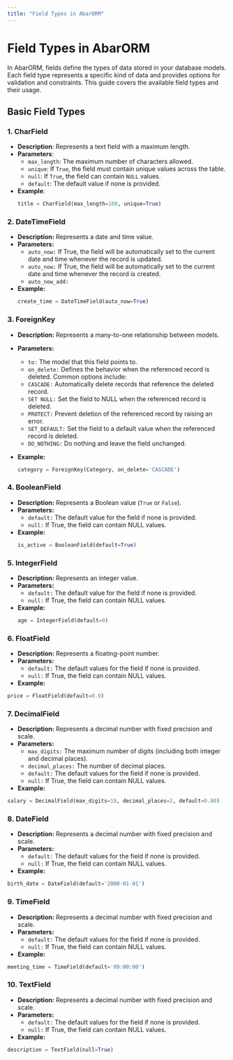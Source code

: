 ```yaml
---
title: "Field Types in AbarORM"
---
```



# Field Types in AbarORM

In AbarORM, fields define the types of data stored in your database models. Each field type represents a specific kind of data and provides options for validation and constraints. This guide covers the available field types and their usage.

## Basic Field Types

### 1. CharField

- **Description**: Represents a text field with a maximum length.
- **Parameters**:
  - `max_length`: The maximum number of characters allowed.
  - `unique`: If `True`, the field must contain unique values across the table.
  - `null`: If `True`, the field can contain `NULL` values.
  - `default`: The default value if none is provided.
- **Example**:
  ```python
  title = CharField(max_length=100, unique=True)
  ```
### 2. DateTimeField

- **Description:** Represents a date and time value.
- **Parameters:**
    - `auto_now:` If True, the field will be automatically set to the current date and time whenever the record is updated.
    - `auto_now:` If True, the field will be automatically set to the current date and time whenever the record is created.
    - `auto_now_add:` 
- **Example:**
  ```python
  create_time = DateTimeField(auto_now=True)
  ```
### 3. ForeignKey

- **Description:** Represents a many-to-one relationship between models.
- **Parameters:**
    - `to:` The model that this field points to.
    - `on_delete:` Defines the behavior when the referenced record is deleted. Common options include:
    - `CASCADE:` Automatically delete records that reference the deleted record.
    - `SET NULL:` Set the field to NULL when the referenced record is deleted.
    - `PROTECT:` Prevent deletion of the referenced record by raising an error.
    - `SET_DEFAULT:` Set the field to a default value when the referenced record is deleted.
    - `DO_NOTHING:` Do nothing and leave the field unchanged.

- **Example:**
  ```python
  category = ForeignKey(Category, on_delete='CASCADE')
  ```

### 4. BooleanField
- **Description:** Represents a Boolean value (`True` or `False`).
- **Parameters:**
    - `default:` The default value for the field if none is provided.
    - `null:` If True, the field can contain NULL values.
- **Example:**
  ```python
  is_active = BooleanField(default=True)
  ```

### 5. IntegerField
- **Description:** Represents an integer value.
- **Parameters:**
    - `default:` The default value for the field if none is provided.
    - `null:` If True, the field can contain NULL values.
- **Example:**
    ```python
    age = IntegerField(default=0)
    ```

### 6. FloatField
- **Description:** Represents a floating-point number.
- **Parameters:**
    - `default:` The default values for the field if none is provided.
    - `null:` If True, the field can contain NULL values.
- **Example:**
```python
price = FloatField(default=0.0)
```

### 7. DecimalField
- **Description:** Represents a decimal number with fixed precision and scale.
- **Parameters:**
    - `max_digits:` The maximum number of digits (including both integer and decimal places).
    - `decimal_places:` The number of decimal places.
    - `default:` The default values for the field if none is provided.
    - `null:` If True, the field can contain NULL values.
- **Example:**
```python
salary = DecimalField(max_digits=10, decimal_places=2, default=0.00)
```

### 8. DateField
- **Description:** Represents a decimal number with fixed precision and scale.
- **Parameters:**
    - `default:` The default values for the field if none is provided.
    - `null:` If True, the field can contain NULL values.
- **Example:**
```python
birth_date = DateField(default='2000-01-01')
```

### 9. TimeField
- **Description:** Represents a decimal number with fixed precision and scale.
- **Parameters:**
    - `default:` The default values for the field if none is provided.
    - `null:` If True, the field can contain NULL values.
- **Example:**
```python
meeting_time = TimeField(default='09:00:00')
```

### 10. TextField
- **Description:** Represents a decimal number with fixed precision and scale.
- **Parameters:**
    - `default:` The default values for the field if none is provided.
    - `null:` If True, the field can contain NULL values.
- **Example:**
```python
description = TextField(null=True)
```